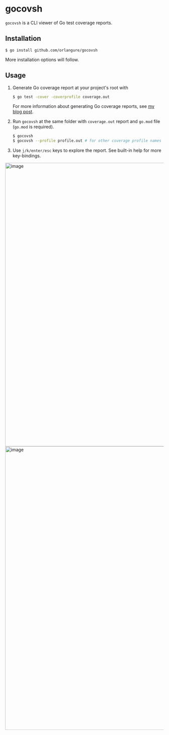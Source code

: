 # gocovsh

`gocovsh` is a CLI viewer of Go test coverage reports.

## Installation

```
$ go install github.com/orlangure/gocovsh
```

More installation options will follow.

## Usage

1. Generate Go coverage report at your project's root with
    ```bash
    $ go test -cover -coverprofile coverage.out
   ```

   For more information about generating Go coverage reports, see [my blog
   post](https://fedorov.dev/posts/2020-06-27-golang-end-to-end-test-coverage/).

2. Run `gocovsh` at the same folder with `coverage.out` report and `go.mod`
   file (`go.mod` is required).

   ```bash
   $ gocovsh
   $ gocovsh --profile profile.out # for other coverage profile names
   ```

3. Use `j/k/enter/esc` keys to explore the report. See built-in help for more
   key-bindings.

<img width="900" alt="image" src="https://user-images.githubusercontent.com/10244414/151678881-74b52fe5-0dea-4411-aa65-2343d71b8516.png">
<img width="900" alt="image" src="https://user-images.githubusercontent.com/10244414/151678915-e323a185-679f-48ff-9582-63c48edd09c0.png">

